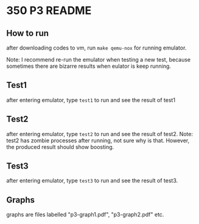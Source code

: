 # 350 P3 README
## How to run 
after downloading codes to vm, run `make qemu-nox` for running emulator.

Note: I recommend re-run the emulator when testing a new test, because sometimes there are bizarre results when eulator is keep running.

## Test1 
after entering emulator, type `test1` to run and see the result of test1

## Test2 
after entering emulator, type `test2` to run and see the result of test2. 
Note: test2 has zombie processes after running, not sure why is that. However, the produced result should show boosting.

## Test3
after entering emulator, type `test3` to run and see the result of test3. 

## Graphs
graphs are files labelled "p3-graph1.pdf", "p3-graph2.pdf" etc.

